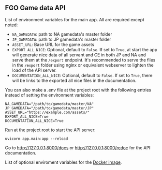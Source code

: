 ## FGO Game data API

List of environment variables for the main app. All are required except noted:
- `NA_GAMEDATA`: path to NA gamedata's master folder
- `JP_GAMEDATA`: path to JP gamedata's master folder
- `ASSET_URL`: Base URL for the game assets
- `EXPORT_ALL_NICE`: Optional, default to `False`. If set to `True`, at start the app will generate nice data of all servant and CE in both JP and NA and serve them at the `/export` endpoint. It's recommended to serve the files in the `/export` folder using nginx or equivalent webserver to lighten the load of the API server.
- `DOCUMENTATION_ALL_NICE`: Optional, default to `False`. If set to `True`, there will be links to the exported all nice files in the documentation.

You can also make a .env file at the project root with the following entries instead of setting the environment variables:
```
NA_GAMEDATA="/path/to/gamedata/master/NA"
JP_GAMEDATA="/path/to/gamedata/master/JP"
ASSET_URL="https://example.com/assets/"
EXPORT_ALL_NICE=True
DOCUMENTATION_ALL_NICE=True
```

Run at the project root to start the API server:
```
uvicorn app.main:app --reload
```

Go to http://127.0.0.1:8000/docs or http://127.0.0.1:8000/redoc for the API documentation.

List of optional enviroment variables for the [Docker image](https://github.com/tiangolo/uvicorn-gunicorn-docker#environment-variables).
